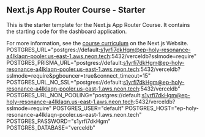 ## Next.js App Router Course - Starter

This is the starter template for the Next.js App Router Course. It contains the starting code for the dashboard application.

For more information, see the [course curriculum](https://nextjs.org/learn) on the Next.js Website.
POSTGRES_URL="postgres://default:s1yrfi7dkHgm@ep-holy-resonance-a4lklaqn-pooler.us-east-1.aws.neon.tech:5432/verceldb?sslmode=require"
POSTGRES_PRISMA_URL="postgres://default:s1yrfi7dkHgm@ep-holy-resonance-a4lklaqn-pooler.us-east-1.aws.neon.tech:5432/verceldb?sslmode=require&pgbouncer=true&connect_timeout=15"
POSTGRES_URL_NO_SSL="postgres://default:s1yrfi7dkHgm@ep-holy-resonance-a4lklaqn-pooler.us-east-1.aws.neon.tech:5432/verceldb"
POSTGRES_URL_NON_POOLING="postgres://default:s1yrfi7dkHgm@ep-holy-resonance-a4lklaqn.us-east-1.aws.neon.tech:5432/verceldb?sslmode=require"
POSTGRES_USER="default"
POSTGRES_HOST="ep-holy-resonance-a4lklaqn-pooler.us-east-1.aws.neon.tech"
POSTGRES_PASSWORD="s1yrfi7dkHgm"
POSTGRES_DATABASE="verceldb"
